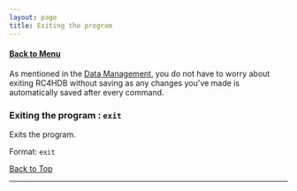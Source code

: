 ```yaml
---
layout: page
title: Exiting the program
---
```


#### [Back to Menu](../UserGuide.md)

As mentioned in the [Data Management](data-management.md#saving-the-data), you do not have to worry about exiting
RC4HDB without saving as any changes you've made is automatically saved after every command.

### Exiting the program : `exit`

Exits the program.

Format: `exit`

[Back to Top](#back-to-menuuserguidemd)

---
